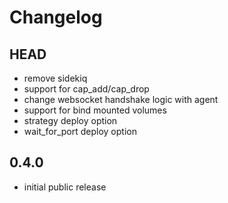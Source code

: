 # Changelog

## HEAD

- remove sidekiq
- support for cap_add/cap_drop
- change websocket handshake logic with agent
- support for bind mounted volumes
- strategy deploy option
- wait_for_port deploy option

## 0.4.0

* initial public release